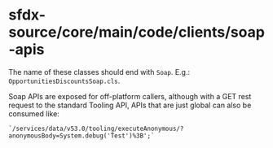 # sfdx-source/core/main/code/clients/soap-apis

The name of these classes should end with `Soap`. E.g.: `OpportunitiesDiscountsSoap.cls`.

Soap APIs are exposed for off-platform callers, although with a GET rest request to the standard Tooling API, APIs that are just global can also be consumed like:

    `/services/data/v53.0/tooling/executeAnonymous/?anonymousBody=System.debug('Test')%3B';`
